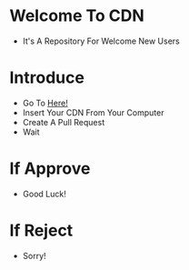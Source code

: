 # Welcome To CDN
* It's A Repository For Welcome New Users
# Introduce
* Go To [Here!](https://github.com/Arplane-SOCITY/all-repository/upload/main/static)
* Insert Your CDN From Your Computer
* Create A Pull Request
* Wait
# If Approve
* Good Luck!
# If Reject
* Sorry!
